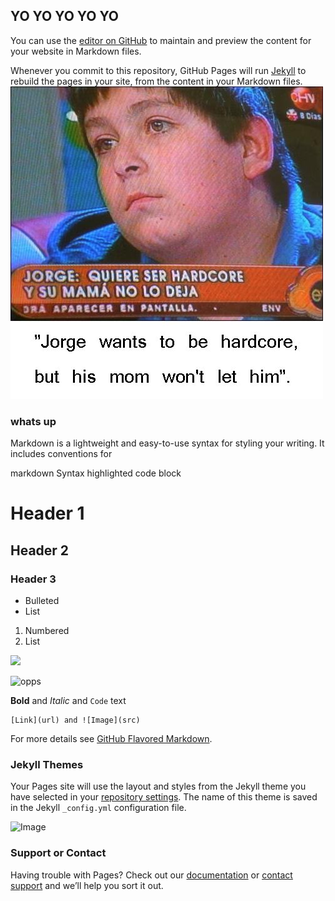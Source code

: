 ## YO YO YO YO YO

You can use the [editor on GitHub](https://github.com/jbretzke/jbretzke.github.io/edit/master/index.md) to maintain and preview the content for your website in Markdown files.

Whenever you commit to this repository, GitHub Pages will run [Jekyll](https://jekyllrb.com/) to rebuild the pages in your site, from the content in your Markdown files.
![image](/images/jorge2.jpg)
### whats up

Markdown is a lightweight and easy-to-use syntax for styling your writing. It includes conventions for

markdown
Syntax highlighted code block


# Header 1
## Header 2
### Header 3

- Bulleted
- List

1. Numbered
2. List

<img src="https://lh3.googleusercontent.com/Mq2Uwxp0kweJDfeP5bD6eP9d7y06_X-MmXy3GI5OeuH6l80mHZt8kg5VdoG5hEvSqRMKm2EwoN6bZR7fsHbbOqMcXN_V4TPorlpIDkmhH8hMsUxEVTzxzGYedEHSXHXKpcf0d7a2wdDUWm9P5vcg1lPCQMBl8GEbpbVuurUNRXk8RJbqvWLWsdgGfGV6_Amb8T8Kdhz_fHJDsgla4MI079y5Nay8Dnb1Z4bYSIPlal8YHYVnBS3anjhlXhr1jaNIezUv9ufISgtnAuw2EbWDTwB0qXt1VoCa970Y8d1j9wZzbyLtrCYOSHBAtkgqIZfRtNGwxF3ukcEknwUVZ1j_ObldBe4OL0d3iqr2m0LnYamsSyno4MhWRJtTrT3j7Jgd2OSwrqGFSbedt5EhArip96Qb2BvhzWpgSGB3ZDRG9-T4DHpyJIT5sRM4vwtYoyG9GWlAJXCVEjJ1VviX367j4yvh-H78JA97Ae9nq6UTIzq6EGGeaudlNHVls9Nik2gHUbBVyu19_7oxzUtz7O-VifVnw0AxF9UFhk-ez1vh4btHESGAUoeAVqbSIfi_msh7t5IW5T7BDDtxmu1q314alXaKNIkbiA03YQyN70askuQ=w1688-h949-no" width="800">

![opps](https://lh3.googleusercontent.com/JViHYyw29EgkrZdZeIoUeJdrMdf9DU-oj380wHK-D5-Fu29HfPXGylJOSQpKF-aXQJvtrzWU8tZg6Psz5NnUwIxtbYXI8fR7DbbvzW37Uqd6olHB2aNKlnZVr6Lg75IQRcqEBJKUG5yOyAE1ZxtRqzB2jAfn6HpwunBl0d2BDohsGOc-HrITpoclepUEDsAVJ2QaZ-HskqczR_srsGrtlAO9gSbnFPA_H7WN_eR6z5wwmVDtYzeoHVyX1J6bOwnb-7nbIy3RSmKe1cV2jiSad6R1LZvZBn3Y8ERNTYc2yH3EKjilPVoUcm0F8beNW1dPtKUuczlgQYk0rkfrEPgqgP4SYU6LYXdcVLnOL2Dm-bKg3jwMNolaAhgTTsyXNfYHh8mCfooKLrdnWSf2a6mzNQEnYMc3mKOKF9jJdUD98Il-e1Ab2vhHVKkYG3yIeC8_L4bnlE3Oay3SKnhqHxjFvhRE5_LrOjsX_HQOG-uiv0AmtI1RrZwKaqD11Mqmuj-zlNhQ6592wKoGf5fqYBXh7jJ4MuRumU9NkkHY3NvtfeqGYZxv5_-Tgt9SprAnWSrs7r0tun9IDHoGg08y91XpSYlNDpwJ35bOljSTXhxWvkU=w1688-h949-no)

**Bold** and _Italic_ and `Code` text
```
[Link](url) and ![Image](src)
```

For more details see [GitHub Flavored Markdown](https://guides.github.com/features/mastering-markdown/).

### Jekyll Themes

Your Pages site will use the layout and styles from the Jekyll theme you have selected in your [repository settings](https://github.com/jbretzke/jbretzke.github.io/settings). The name of this theme is saved in the Jekyll `_config.yml` configuration file.

![Image](https://i.imgur.com/ylIrJ3t.gif)

### Support or Contact

Having trouble with Pages? Check out our [documentation](https://help.github.com/categories/github-pages-basics/) or [contact support](https://github.com/contact) and we’ll help you sort it out.
